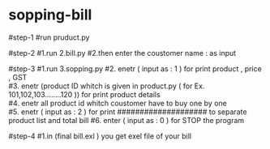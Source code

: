 # sopping-bill

#step-1
#run pruduct.py 

#step-2
#1.run 2.bill.py 
#2.then enter the coustomer name :   as input   

#step-3 
#1.run 3.sopping.py
#2. enetr ( input as  :  1 ) for print         product , price , GST  
#3. enetr (product ID whitch is given in product.py      ( for Ex. 101,102,103........120 )) for print  product details  
#4. enetr all product id  whitch coustomer have to buy     one by one    
#5. enetr  ( input as  :  2 ) for print        ####################   to separate product list and total bill
#6. enter  ( input as  :  0 ) for   STOP the program

 
#step-4
#1.in  (final bill.exl )   you get  exel file of your bill

  











